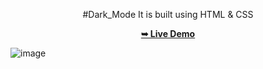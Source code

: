 <div align="center">

#Dark_Mode
It is built using HTML &  CSS

<a href="https://rajshree-nagane.github.io/dark_mode/"><strong>➥ Live Demo</strong></a> 
 
 </div>

![image](https://github.com/Rajshree-Nagane/dark_mode/assets/151632485/ed331588-5c93-4b72-aec3-5b3673c0254a)


